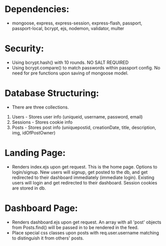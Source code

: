# Dependencies: 
- mongoose, express, express-session, express-flash, passport, passport-local, bcrypt, ejs, nodemon, validator, multer

# Security:
- Using bcrypt.hash() with 10 rounds. NO SALT REQUIRED
- Using bcrypt.compare() to match passwords within passport config. No need for pre functions upon saving of mongoose model.

# Database Structuring:
- There are three collections.
1) Users - Stores user info (uniqueid, username, password, email)
2) Sessions - Stores cookie info
3) Posts - Stores post info (uniquepostid, creationDate, title, description, img, idOfPostOwner)

# Landing Page:
- Renders index.ejs upon get request. This is the home page.
Options to login/signup. New users will signup, get posted to the db, and get redirected to their dashboard immediately (immediate login). Existing users will login and get redirected to their dashboard. Session cookies are stored in db.

# Dashboard Page: 
- Renders dashboard.ejs upon get request. An array with all 'post' objects from Posts.find() will be passed in to be rendered in the feed.
- Place special css classes upon posts with req.user.username matching to distinguish it from others' posts.